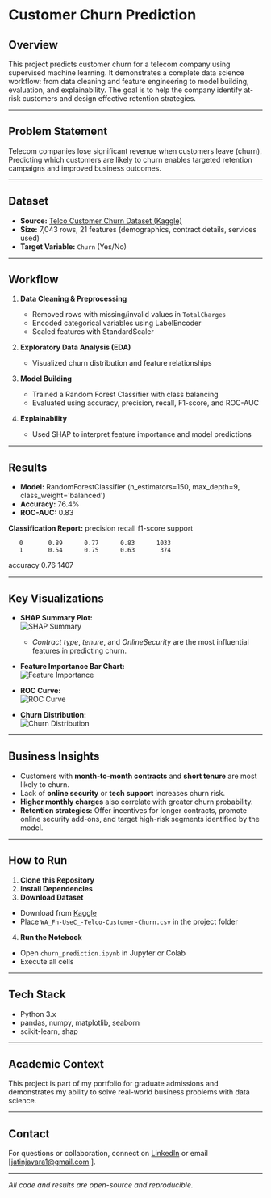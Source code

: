 # Customer Churn Prediction

## Overview

This project predicts customer churn for a telecom company using supervised machine learning. It demonstrates a complete data science workflow: from data cleaning and feature engineering to model building, evaluation, and explainability. The goal is to help the company identify at-risk customers and design effective retention strategies.

---

## Problem Statement

Telecom companies lose significant revenue when customers leave (churn). Predicting which customers are likely to churn enables targeted retention campaigns and improved business outcomes.

---

## Dataset

- **Source:** [Telco Customer Churn Dataset (Kaggle)](https://www.kaggle.com/datasets/blastchar/telco-customer-churn)
- **Size:** 7,043 rows, 21 features (demographics, contract details, services used)
- **Target Variable:** `Churn` (Yes/No)

---

## Workflow

1. **Data Cleaning & Preprocessing**
   - Removed rows with missing/invalid values in `TotalCharges`
   - Encoded categorical variables using LabelEncoder
   - Scaled features with StandardScaler

2. **Exploratory Data Analysis (EDA)**
   - Visualized churn distribution and feature relationships

3. **Model Building**
   - Trained a Random Forest Classifier with class balancing
   - Evaluated using accuracy, precision, recall, F1-score, and ROC-AUC

4. **Explainability**
   - Used SHAP to interpret feature importance and model predictions

---

## Results

- **Model:** RandomForestClassifier (n_estimators=150, max_depth=9, class_weight='balanced')
- **Accuracy:** 76.4%
- **ROC-AUC:** 0.83

**Classification Report:**
      precision    recall  f1-score   support

       0       0.89      0.77      0.83      1033
       1       0.54      0.75      0.63       374

accuracy                           0.76      1407


---

## Key Visualizations

- **SHAP Summary Plot:**  
  ![SHAP Summary](download-3.jpg)
  - *Contract type*, *tenure*, and *OnlineSecurity* are the most influential features in predicting churn.

- **Feature Importance Bar Chart:**  
  ![Feature Importance](download-2.jpg)

- **ROC Curve:**  
  ![ROC Curve](download-1.jpg)

- **Churn Distribution:**  
  ![Churn Distribution](download.jpg)

---

## Business Insights

- Customers with **month-to-month contracts** and **short tenure** are most likely to churn.
- Lack of **online security** or **tech support** increases churn risk.
- **Higher monthly charges** also correlate with greater churn probability.
- **Retention strategies:** Offer incentives for longer contracts, promote online security add-ons, and target high-risk segments identified by the model.

---

## How to Run

1. **Clone this Repository**
2. **Install Dependencies**
3. **Download Dataset**
- Download from [Kaggle](https://www.kaggle.com/datasets/blastchar/telco-customer-churn)
- Place `WA_Fn-UseC_-Telco-Customer-Churn.csv` in the project folder
4. **Run the Notebook**
- Open `churn_prediction.ipynb` in Jupyter or Colab
- Execute all cells

---

## Tech Stack

- Python 3.x
- pandas, numpy, matplotlib, seaborn
- scikit-learn, shap

---

## Academic Context

This project is part of my portfolio for graduate admissions  and demonstrates my ability to solve real-world business problems with data science.

---

## Contact

For questions or collaboration, connect on [LinkedIn](
https://www.linkedin.com/in/jatinjayara/) or email [jatinjayara1@gmail.com
].

---

*All code and results are open-source and reproducible.*


